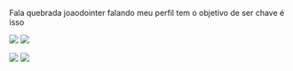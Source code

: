 Fala quebrada joaodointer falando meu perfil tem o objetivo de ser chave
é isso




![](https://media.tenor.com/uuQH2XLLo80AAAAC/andres-dalessandro.gif)                                      ![](https://media.tenor.com/TOmLiOKwTYAAAAAM/andres-dalessandro-drible.gif)






![](https://media.tenor.com/b6qBHeOZXIAAAAAM/inter-colorado.gif)                                           ![](https://media.tenor.com/QqHSohXgGoAAAAAM/inter-internacional.gif)
